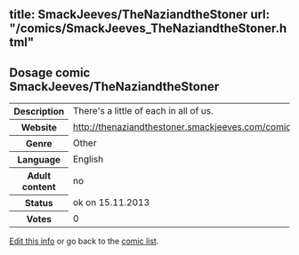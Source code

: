 title: SmackJeeves/TheNaziandtheStoner
url: "/comics/SmackJeeves_TheNaziandtheStoner.html"
---
Dosage comic SmackJeeves/TheNaziandtheStoner
-----------------------------------------

<p id="msg"></p>
<script type="text/javascript">
if (window.location.search === '?edit_info_mail=sent_ok') {
  var elem = document.getElementById("msg");
  elem.innerHTML = 'Edited information sucessfully sent for review, which is usually done daily. Thanks!';
  elem.className = 'ok';
}
</script>
<table class="comicinfo">
<tr>
<th>Description</th><td>There's a little of each in all of us.</td>
</tr>
<tr>
<th>Website</th><td><a href="http://thenaziandthestoner.smackjeeves.com/comics/">http://thenaziandthestoner.smackjeeves.com/comics/</a></td>
</tr>
<tr>
<th>Genre</th><td>Other</td>
</tr>
<tr>
<th>Language</th><td>English</td>
</tr>
<tr>
<th>Adult content</th><td>no</td>
</tr>
<tr>
<th>Status</th><td>ok on 15.11.2013</td>
</tr>
<tr>
<th>Votes</th><td>0</td>
</tr>
</table>

[Edit this info](SmackJeeves_TheNaziandtheStoner_edit.html) or go back to the [comic list](../comic-index.html).
